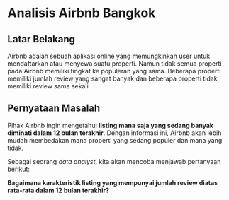 # Analisis Airbnb Bangkok

## Latar Belakang
Airbnb adalah sebuah aplikasi online yang memungkinkan user untuk mendaftarkan atau menyewa suatu properti. Namun tidak semua properti pada Airbnb memiliki tingkat ke populeran yang sama. Beberapa properti memiliki jumlah review yang sangat banyak dan beberapa properti tidak memiliki review sama sekali.

## Pernyataan Masalah

Pihak Airbnb ingin mengetahui **listing mana saja yang sedang banyak diminati dalam 12 bulan terakhir**. Dengan informasi ini, Airbnb akan lebih mudah membedakan mana properti yang sedang populer dan mana yang tidak. 

Sebagai seorang *data analyst*, kita akan mencoba menjawab pertanyaan berikut:

**Bagaimana karakteristik listing yang mempunyai jumlah review diatas rata-rata dalam 12 bulan terakhir?**
